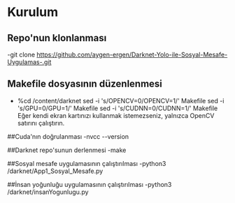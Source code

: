 # Kurulum

## Repo'nun klonlanması
  -git clone https://github.com/aygen-ergen/Darknet-Yolo-ile-Sosyal-Mesafe-Uygulamas-.git
  
## Makefile dosyasının düzenlenmesi
  - %cd /content/darknet
    sed -i 's/OPENCV=0/OPENCV=1/' Makefile
    sed -i 's/GPU=0/GPU=1/' Makefile
    sed -i 's/CUDNN=0/CUDNN=1/' Makefile
   Eğer kendi ekran kartınızı kullanmak istemezseniz, yalnızca OpenCV satırını çalıştırın.
   
##Cuda'nın doğrulanması
  -nvcc --version
  
##Darknet repo'sunun derlenmesi
  -make
  
##Sosyal mesafe uygulamasının çalıştırılması
  -python3 /darknet/App1_Sosyal_Mesafe.py
  
##İnsan yoğunluğu uygulamasının çalıştırılması
  -python3 /darknet/insanYogunlugu.py
